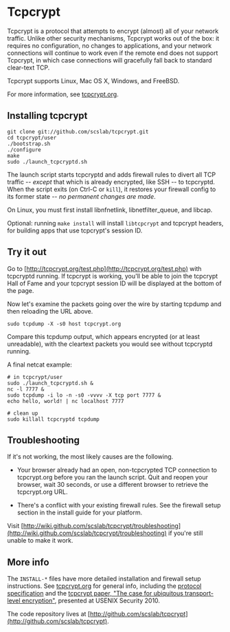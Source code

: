 Tcpcrypt
========

Tcpcrypt is a protocol that attempts to encrypt (almost) all of your network
traffic. Unlike other security mechanisms, Tcpcrypt works out of the box: it
requires no configuration, no changes to applications, and your network
connections will continue to work even if the remote end does not support
Tcpcrypt, in which case connections will gracefully fall back to standard
clear-text TCP.

Tcpcrypt supports Linux, Mac OS X, Windows, and FreeBSD.

For more information, see [tcpcrypt.org](http://tcpcrypt.org).

Installing tcpcrypt
-------------------

    git clone git://github.com/scslab/tcpcrypt.git
    cd tcpcrypt/user
    ./bootstrap.sh
    ./configure
    make
    sudo ./launch_tcpcryptd.sh

The launch script starts tcpcryptd and adds firewall rules to divert all TCP
traffic -- *except* that which is already encrypted, like SSH -- to tcpcryptd.
When the script exits (on Ctrl-C or `kill`), it restores your firewall config
to its former state -- *no permanent changes are made*.

On Linux, you must first install libnfnetlink, libnetfilter_queue, and libcap.

Optional: running `make install` will install `libtcpcrypt` and tcpcrypt
headers, for building apps that use tcpcrypt's session ID.

Try it out
---------- 

Go to [http://tcpcrypt.org/test.php](http://tcpcrypt.org/test.php) with
tcpcryptd running. If tcpcrypt is working, you'll be able to join the
tcpcrypt Hall of Fame and your tcpcrypt session ID will be displayed at the
bottom of the page.

Now let's examine the packets going over the wire by starting tcpdump and then
reloading the URL above.

    sudo tcpdump -X -s0 host tcpcrypt.org

Compare this tcpdump output, which appears encrypted (or at least unreadable),
with the cleartext packets you would see without tcpcryptd running.

A final netcat example:

    # in tcpcrypt/user
    sudo ./launch_tcpcryptd.sh & 
    nc -l 7777 &
    sudo tcpdump -i lo -n -s0 -vvvv -X tcp port 7777 &
    echo hello, world! | nc localhost 7777
    
    # clean up
    sudo killall tcpcryptd tcpdump


Troubleshooting
---------------

If it's not working, the most likely causes are the following.

   * Your browser already had an open, non-tcpcrypted TCP connection to
     tcpcrypt.org before you ran the launch script. Quit and reopen your
     browser, wait 30 seconds, or use a different browser to retrieve the
     tcpcrypt.org URL.

   * There's a conflict with your existing firewall rules. See the
     firewall setup section in the install guide for your platform.

Visit [http://wiki.github.com/scslab/tcpcrypt/troubleshooting](http://wiki.github.com/scslab/tcpcrypt/troubleshooting) if you're still
unable to make it work.


More info
---------

The `INSTALL-*` files have more detailed installation and firewall setup instructions. See [tcpcrypt.org](http://tcpcrypt.org) for general info, including the [protocol specification](http://tcpcrypt.org/docs.php) and the [tcpcrypt paper, "The case for ubiquitous transport-level encryption"](http://tcpcrypt.org/tcpcrypt.pdf), presented at USENIX Security 2010.

The code repository lives at [http://github.com/scslab/tcpcrypt](http://github.com/scslab/tcpcrypt).
